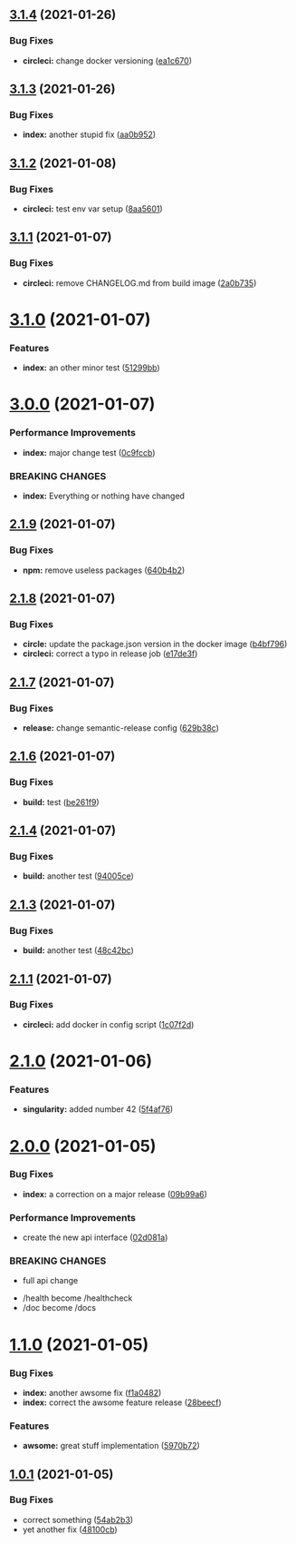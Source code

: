 ## [3.1.4](https://github.com/Sagacify/semantic-test/compare/v3.1.3...v3.1.4) (2021-01-26)


### Bug Fixes

* **circleci:** change docker versioning ([ea1c670](https://github.com/Sagacify/semantic-test/commit/ea1c670f6b8ef05d63e71601bdc63801533827e9))

## [3.1.3](https://github.com/Sagacify/semantic-test/compare/v3.1.2...v3.1.3) (2021-01-26)


### Bug Fixes

* **index:** another stupid fix ([aa0b952](https://github.com/Sagacify/semantic-test/commit/aa0b952e9ff87836cd2917bd75e002b4675478df))

## [3.1.2](https://github.com/Sagacify/semantic-test/compare/v3.1.1...v3.1.2) (2021-01-08)


### Bug Fixes

* **circleci:** test env var setup ([8aa5601](https://github.com/Sagacify/semantic-test/commit/8aa5601620d1736e23d06b6eb88ca7efe0a583d1))

## [3.1.1](https://github.com/Sagacify/semantic-test/compare/v3.1.0...v3.1.1) (2021-01-07)


### Bug Fixes

* **circleci:** remove CHANGELOG.md from build image ([2a0b735](https://github.com/Sagacify/semantic-test/commit/2a0b73541bbd07984c9e3fa85ba2a9308f180fa5))

# [3.1.0](https://github.com/Sagacify/semantic-test/compare/v3.0.0...v3.1.0) (2021-01-07)


### Features

* **index:** an other minor test ([51299bb](https://github.com/Sagacify/semantic-test/commit/51299bb72ab4b5b1426ebaa05f255b9d6bd66efe))

# [3.0.0](https://github.com/Sagacify/semantic-test/compare/v2.1.9...v3.0.0) (2021-01-07)


### Performance Improvements

* **index:** major change test ([0c9fccb](https://github.com/Sagacify/semantic-test/commit/0c9fccbfbdc06a5bcba4e50a75aa2a4b3dafa01e))


### BREAKING CHANGES

* **index:** Everything or nothing have changed

## [2.1.9](https://github.com/Sagacify/semantic-test/compare/v2.1.8...v2.1.9) (2021-01-07)


### Bug Fixes

* **npm:** remove useless packages ([640b4b2](https://github.com/Sagacify/semantic-test/commit/640b4b2973a3dfa53a45ca604a7404073d1c0af6))

## [2.1.8](https://github.com/Sagacify/semantic-test/compare/v2.1.7...v2.1.8) (2021-01-07)


### Bug Fixes

* **circle:** update the package.json version in the docker image ([b4bf796](https://github.com/Sagacify/semantic-test/commit/b4bf7965350a5880337333c958615418f0074c54))
* **circleci:** correct a typo in release job ([e17de3f](https://github.com/Sagacify/semantic-test/commit/e17de3ff873463c4909f52f616f5b052bcdf8bfc))

## [2.1.7](https://github.com/Sagacify/semantic-test/compare/v2.1.6...v2.1.7) (2021-01-07)


### Bug Fixes

* **release:** change semantic-release config ([629b38c](https://github.com/Sagacify/semantic-test/commit/629b38c539384d0255434c56ae0f4c0b46722f98))

## [2.1.6](https://github.com/Sagacify/semantic-test/compare/v2.1.5...v2.1.6) (2021-01-07)


### Bug Fixes

* **build:** test ([be261f9](https://github.com/Sagacify/semantic-test/commit/be261f9839a9fafe1e31ea3140c05785b15e563d))

## [2.1.4](https://github.com/Sagacify/semantic-test/compare/v2.1.3...v2.1.4) (2021-01-07)


### Bug Fixes

* **build:** another test ([94005ce](https://github.com/Sagacify/semantic-test/commit/94005cedc17b6be8dafbf2841851b3f9bbe4e870))

## [2.1.3](https://github.com/Sagacify/semantic-test/compare/v2.1.2...v2.1.3) (2021-01-07)


### Bug Fixes

* **build:** another test ([48c42bc](https://github.com/Sagacify/semantic-test/commit/48c42bcd93f81904a09019def3d5fc2032c47aa5))

## [2.1.1](https://github.com/Sagacify/semantic-test/compare/v2.1.0...v2.1.1) (2021-01-07)


### Bug Fixes

* **circleci:** add docker in config script ([1c07f2d](https://github.com/Sagacify/semantic-test/commit/1c07f2d4c14236b2f331d5abc52b01e0e8e7b988))

# [2.1.0](https://github.com/Sagacify/semantic-test/compare/v2.0.0...v2.1.0) (2021-01-06)


### Features

* **singularity:** added number 42 ([5f4af76](https://github.com/Sagacify/semantic-test/commit/5f4af762e4faf1d3c0d397f0872b540fb855d46e))

# [2.0.0](https://github.com/Sagacify/semantic-test/compare/v1.1.0...v2.0.0) (2021-01-05)


### Bug Fixes

* **index:** a correction on a major release ([09b99a6](https://github.com/Sagacify/semantic-test/commit/09b99a691172a6a3685c00658540a91051fce5ad))


### Performance Improvements

* create the new api interface ([02d081a](https://github.com/Sagacify/semantic-test/commit/02d081a2407cbfe8b0128229a228a405295f55f3))


### BREAKING CHANGES

* full api change

- /health become /healthcheck
- /doc become /docs

# [1.1.0](https://github.com/Sagacify/semantic-test/compare/v1.0.1...v1.1.0) (2021-01-05)


### Bug Fixes

* **index:** another awsome fix ([f1a0482](https://github.com/Sagacify/semantic-test/commit/f1a048231401e35bf069ddc906289f8fca7aa7c1))
* **index:** correct the awsome feature release ([28beecf](https://github.com/Sagacify/semantic-test/commit/28beecf0586dfda7098f0b51d6d387e261c56b83))


### Features

* **awsome:** great stuff implementation ([5970b72](https://github.com/Sagacify/semantic-test/commit/5970b72057927cf52afbb44bc1a95ac1faacd651))

## [1.0.1](https://github.com/Sagacify/semantic-test/compare/v1.0.0...v1.0.1) (2021-01-05)


### Bug Fixes

* correct something ([54ab2b3](https://github.com/Sagacify/semantic-test/commit/54ab2b3b7c806c19355fafaa26cfbd40e3a639f9))
* yet another fix ([48100cb](https://github.com/Sagacify/semantic-test/commit/48100cbb9274edf179e052b1930c028b30e1c9af))
